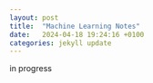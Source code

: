 ```yaml
---
layout: post
title:  "Machine Learning Notes"
date:   2024-04-18 19:24:16 +0100
categories: jekyll update
---
```

 

in progress